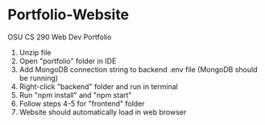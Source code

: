 # Portfolio-Website
OSU CS 290 Web Dev Portfolio

1) Unzip file
2) Open "portfolio" folder in IDE 
3) Add MongoDB connection string to backend .env file (MongoDB should be running)
4) Right-click "backend" folder and run in terminal
5) Run "npm install" and "npm start"
6) Follow steps 4-5 for "frontend" folder
7) Website should automatically load in web browser

